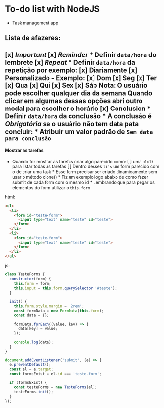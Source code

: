 # To-do list with NodeJS
* Task management app

## Lista de afazeres:
[x] ***Important***
[x] ***Reminder***
    * Definir `data/hora` do lembrete
[x] ***Repeat***
    * Definir `data/hora` da repetição por exemplo:
      [x] Diariamente
      [x] Personalizado - Exemplo:
        [x] Dom
        [x] Seg
        [x] Ter
        [x] Qua
        [x] Qui
        [x] Sex
        [x] Sáb
    **Nota: O usuário pode escolher qualquer dia da semana**
    __Quando clicar em algumas dessas opções abri outro modal para escolher o horário__
[x] Conclusion
    * Definir `data/hora` da conclusão
    * A conclusão é ***Obrigatória*** se o usuário não tem data pata concluir:
        * Atribuir um valor padrão de `Sem data para conclusão`
---

#### Mostrar as tarefas
* Quando for mostrar as tarefas criar algo parecido como:
    [ ] uma `ul>li` para listar todas as tarefas
    [ ] Dentro desses `li's` um form parecido com o de criar uma task
        * Esse form precisar ser criado dinamicamente sem usar o método clone()
        * Fiz um exemplo logo abaixo de como fazer submit de cada form com o mesmo id
        * Lembrando que para pegar os elementos do form utilizar o `this.form`

html:
```html
<ul>
  <li>
    <form id="teste-form">
      <input type="text" name="teste" id="teste">
    </form>
  </li>
  <li>
    <form id="teste-form">
      <input type="text" name="teste" id="teste">
    </form>
  </li>
</ul>
```

js:
```js
class TesteForms {
  constructor(form) {
    this.form = form;
    this.input = this.form.querySelector('#teste');
  }

  init() {
    this.form.style.margin = '2rem';
    const formData = new FormData(this.form);
    const data = {};

    formData.forEach((value, key) => {
      data[key] = value;
    });

    console.log(data);
  }
}

document.addEventListener('submit', (e) => {
  e.preventDefault();
  const el = e.target;
  const formsExist = el.id === 'teste-form';

  if (formsExist) {
    const testeForms = new TesteForms(el);
    testeForms.init();
  }
});
```